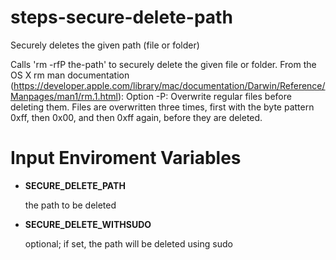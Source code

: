 steps-secure-delete-path
========================

Securely deletes the given path (file or folder)

Calls 'rm -rfP the-path' to securely delete the given file or folder.
From the OS X rm man documentation (https://developer.apple.com/library/mac/documentation/Darwin/Reference/Manpages/man1/rm.1.html):
Option -P: Overwrite regular files before deleting them.  Files are overwritten three times, first
with the byte pattern 0xff, then 0x00, and then 0xff again, before they are deleted.

# Input Enviroment Variables

- **SECURE_DELETE_PATH**

	the path to be deleted
- **SECURE_DELETE_WITHSUDO**

	optional; if set, the path will be deleted using sudo